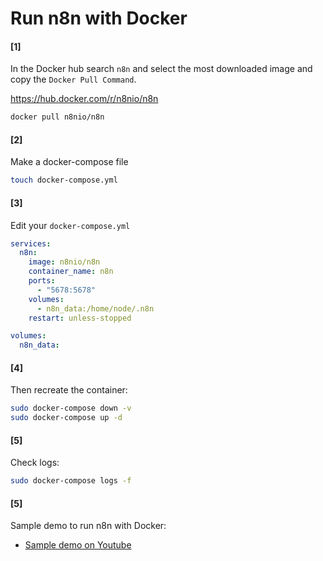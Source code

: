 # Run n8n with Docker


#### [1]
In the Docker hub search `n8n` and select the most downloaded image and copy the `Docker Pull Command`.

https://hub.docker.com/r/n8nio/n8n

```bash
docker pull n8nio/n8n
```


#### [2]
Make a docker-compose file

```bash
touch docker-compose.yml
```


#### [3]
Edit your `docker-compose.yml`

```yml
services:
  n8n:
    image: n8nio/n8n
    container_name: n8n
    ports:
      - "5678:5678"
    volumes:
      - n8n_data:/home/node/.n8n
    restart: unless-stopped

volumes:
  n8n_data:
```


#### [4]
Then recreate the container:

```bash
sudo docker-compose down -v
sudo docker-compose up -d
```

#### [5]
Check logs:

```bash
sudo docker-compose logs -f
```

#### [5]
Sample demo to run n8n with Docker:

- [Sample demo on Youtube](https://www.youtube.com/watch?v=dQw4w9WgXcQ)
